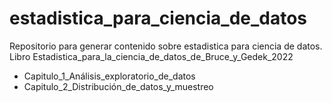 # estadistica_para_ciencia_de_datos
Repositorio para generar contenido sobre estadistica para ciencia de datos.
 Libro Estadistica_para_la_ciencia_de_datos_de_Bruce_y_Gedek_2022
 * Capitulo_1_Análisis_exploratorio_de_datos
 * Capitulo_2_Distribución_de_datos_y_muestreo
